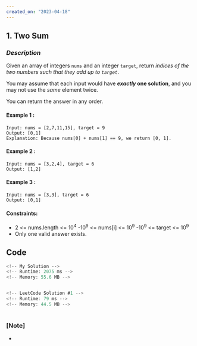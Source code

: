 ```yaml
---
created_on: "2023-04-18"
---
```


## 1. Two Sum


### _Description_

Given an array of integers `nums` and an integer `target`, return <i>indices of the two numbers such that they add up to `target`</i>.

You may assume that each input would have <strong><i>exactly</i> one solution</strong>, and you may not use the <i>same</i> element twice.

You can return the answer in any order.


#### Example 1 :
```
Input: nums = [2,7,11,15], target = 9
Output: [0,1]
Explanation: Because nums[0] + nums[1] == 9, we return [0, 1].
```

#### Example 2 :
```
Input: nums = [3,2,4], target = 6
Output: [1,2]
```

#### Example 3 :
```
Input: nums = [3,3], target = 6
Output: [0,1]
```

#### Constraints:
- 2 <= nums.length <= 10<sup>4</sup>
-10<sup>9</sup> <= nums[i] <= 10<sup>9</sup>
-10<sup>9</sup> <= target <= 10<sup>9</sup>
- Only one valid answer exists.



## Code

```JavaScript
<!-- My Solution -->
<!-- Runtime: 2075 ms -->
<!-- Memory: 55.6 MB -->



```

```JavaScript
<!-- LeetCode Solution #1 -->
<!-- Runtime: 79 ms -->
<!-- Memory: 44.5 MB -->


```


#

### [Note]
- 
